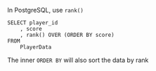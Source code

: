 In PostgreSQL, use `rank()`

```postgresql
SELECT player_id
	, score
	, rank() OVER (ORDER BY score)
FROM
	PlayerData
```

The inner `ORDER BY` will also sort the data by rank